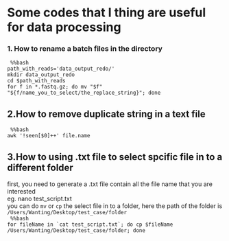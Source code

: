 # Some codes that I thing are useful for data processing

### 1. How to rename a batch files in the directory
``` %%bash``` <br>
```path_with_reads='data_output_redo/'``` <br>
```mkdir data_output_redo``` <br>
```cd $path_with_reads``` <br>
```for f in *.fastq.gz; do mv "$f" "${f/name_you_to_select/the_replace_string}"; done ```


## 2.How to remove duplicate string in a text file

``` %%bash``` <br>
``` awk '!seen[$0]++' file.name ```

## 3.How to using .txt file to select spcific file in to a different folder

first, you need to generate a .txt file contain all the file name that you are interested <br>
eg. nano test_script.txt  <br>
you can do ```mv``` or ```cp``` the select file in to a folder, here the path of the folder is ```/Users/Wanting/Desktop/test_case/folder```<br>
``` %%bash``` <br>
``` for fileName in `cat test_script.txt`; do cp $fileName /Users/Wanting/Desktop/test_case/folder; done ```
